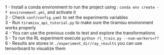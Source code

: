 1 - Install a conda environment to run the project using : `conda env create -f environement.yml`, and activate it  
2 - Check `conf/config.yaml` to set the experiments variables  
3 - Run `tiramisu_api_tutorial.py` to make sure the tiramisu environment works properly   
4 - You can use the previous code to test and explore the transformations  
5 - To run the RL experiment execute `python rl_train.py --num-workers=??`  
6 - Results are stores in `./experiment_dir/ray_results` you can use tensorboard to visualize them  
